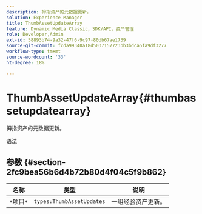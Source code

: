 ```yaml
---
description: 拇指资产的元数据更新。
solution: Experience Manager
title: ThumbAssetUpdateArray
feature: Dynamic Media Classic，SDK/API，资产管理
role: Developer,Admin
exl-id: 58893b74-9a32-47f6-9c97-80db67ae1739
source-git-commit: fcda99340a18d5037157723bb3bdca5fa9df3277
workflow-type: tm+mt
source-wordcount: '33'
ht-degree: 18%

---
```


# ThumbAssetUpdateArray{#thumbassetupdatearray}

拇指资产的元数据更新。

语法

## 参数 {#section-2fc9bea56b6d4b72b80d4f04c5f9b862}

| 名称 | 类型 | 说明 |
|---|---|---|
| `*`项目`*` | `types:ThumbAssetUpdates` | 一组经验资产更新。 |
